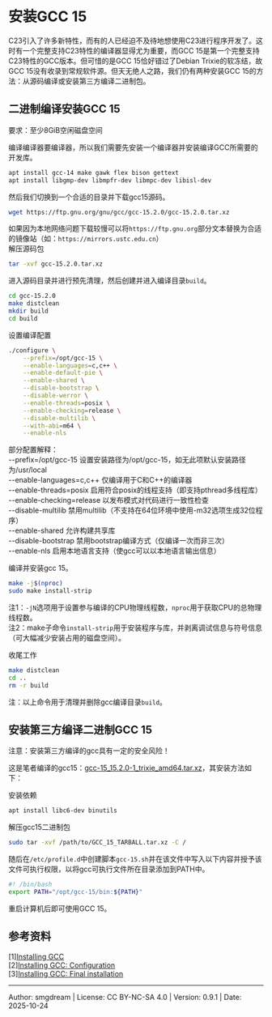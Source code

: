 # 安装GCC 15

C23引入了许多新特性，而有的人已经迫不及待地想使用C23进行程序开发了。这时有一个完整支持C23特性的编译器显得尤为重要，而GCC 15是第一个完整支持C23特性的GCC版本。但可惜的是GCC 15恰好错过了Debian Trixie的软冻结，故GCC 15没有收录到常规软件源。但天无绝人之路，我们仍有两种安装GCC 15的方法：从源码编译或安装第三方编译二进制包。  

## 二进制编译安装GCC 15

要求：至少8GiB空闲磁盘空间  

编译编译器要编译器，所以我们需要先安装一个编译器并安装编译GCC所需要的开发库。  
```sh
apt install gcc-14 make gawk flex bison gettext
apt install libgmp-dev libmpfr-dev libmpc-dev libisl-dev
```
然后我们切换到一个合适的目录并下载gcc15源码。  
```sh
wget https://ftp.gnu.org/gnu/gcc/gcc-15.2.0/gcc-15.2.0.tar.xz
```
如果因为本地网络问题下载较慢可以将`https://ftp.gnu.org`部分文本替换为合适的镜像站（如：`https://mirrors.ustc.edu.cn`）  
解压源码包  
```sh
tar -xvf gcc-15.2.0.tar.xz
```
进入源码目录并进行预先清理，然后创建并进入编译目录`build`。  
```sh
cd gcc-15.2.0
make distclean
mkdir build
cd build
```
设置编译配置  
```sh
./configure \
	--prefix=/opt/gcc-15 \
	--enable-languages=c,c++ \
	--enable-default-pie \
	--enable-shared \
	--disable-bootstrap \
	--disable-werror \
	--enable-threads=posix \
	--enable-checking=release \
	--disable-multilib \
	--with-abi=m64 \
	--enable-nls
```
部分配置解释：  
--prefix=/opt/gcc-15 设置安装路径为/opt/gcc-15，如无此项默认安装路径为/usr/local  
--enable-languages=c,c++ 仅编译用于C和C++的编译器  
--enable-threads=posix 启用符合posix的线程支持（即支持pthread多线程库）  
--enable-checking=release 以发布模式对代码进行一致性检查  
--disable-multilib 禁用multilib（不支持在64位环境中使用-m32选项生成32位程序）  
--enable-shared 允许构建共享库  
--disable-bootstrap 禁用bootstrap编译方式（仅编译一次而非三次）  
--enable-nls 启用本地语言支持（使gcc可以以本地语言输出信息）  

编译并安装gcc 15。  
```sh
make -j$(nproc)
sudo make install-strip
```
注1：`-jN`选项用于设置参与编译的CPU物理线程数，`nproc`用于获取CPU的总物理线程数。  
注2：make子命令`install-strip`用于安装程序与库，并剥离调试信息与符号信息（可大幅减少安装占用的磁盘空间）。  

收尾工作  
```sh
make distclean
cd ..
rm -r build
```
注：以上命令用于清理并删除gcc编译目录`build`。  

## 安装第三方编译二进制GCC 15

注意：安装第三方编译的gcc具有一定的安全风险！  

这是笔者编译的gcc15：[gcc-15_15.2.0-1_trixie_amd64.tar.xz](https://github.com/smgdream/debian-file/releases/download/1/gcc-15_15.2.0-1_trixie_amd64.tar.xz)，其安装方法如下：  

安装依赖  
```sh
apt install libc6-dev binutils
```
解压gcc15二进制包  
```sh
sudo tar -xvf /path/to/GCC_15_TARBALL.tar.xz -C /
```
随后在`/etc/profile.d`中创建脚本`gcc-15.sh`并在该文件中写入以下内容并授予该文件可执行权限，以将gcc可执行文件所在目录添加到PATH中。  
```sh
#! /bin/bash
export PATH="/opt/gcc-15/bin:${PATH}"
```
重启计算机后即可使用GCC 15。  

## 参考资料

\[1\][Installing GCC](https://gcc.gnu.org/install/)  
\[2\][Installing GCC: Configuration](https://gcc.gnu.org/install/configure.html)  
\[3\][Installing GCC: Final installation](https://gcc.gnu.org/install/finalinstall.html)  

---
Author: smgdream | License: CC BY-NC-SA 4.0 | Version: 0.9.1 | Date: 2025-10-24

